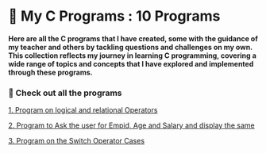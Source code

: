 # 👋 My C Programs : 10 Programs # 
#### Here are all the C programs that I have created, some with the guidance of my teacher and others by tackling questions and challenges on my own. This collection reflects my journey in learning C programming, covering a wide range of topics and concepts that I have explored and implemented through these programs. ####

### 📌 Check out all the programs 
[1. Program on logical and relational Operators](./logical%20&%20Relational%20operators.C)

[ 2. Program to Ask the user for Empid, Age and Salary and display the same](./ask-salary-empid.C)
     
[ 3. Program on the Switch Operator Cases](./Switchoperator.C)